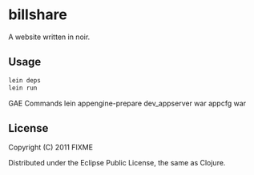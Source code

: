 # billshare

A website written in noir. 

## Usage

```bash
lein deps
lein run
```

GAE Commands
lein appengine-prepare
dev_appserver war
appcfg war

## License

Copyright (C) 2011 FIXME

Distributed under the Eclipse Public License, the same as Clojure.

